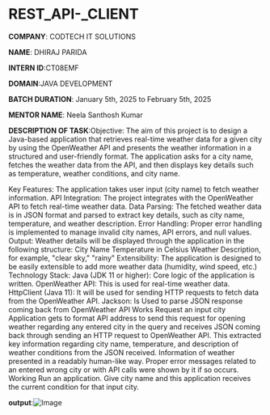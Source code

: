 # REST_API-_CLIENT
**COMPANY**: CODTECH IT SOLUTIONS

**NAME**: DHIRAJ PARIDA

**INTERN ID**:CT08EMF

**DOMAIN**:JAVA DEVELOPMENT

**BATCH DURATION**: January 5th, 2025 to February 5th, 2025

**MENTOR NAME**: Neela Santhosh Kumar 

**DESCRIPTION OF TASK**:Objective: 
The aim of this project is to design a Java-based application that retrieves real-time weather data for a given city by using the OpenWeather API and presents the weather information in a structured and user-friendly format. The application asks for a city name, fetches the weather data from the API, and then displays key details such as temperature, weather conditions, and city name.

Key Features:
The application takes user input (city name) to fetch weather information.
API Integration: The project integrates with the OpenWeather API to fetch real-time weather data.
Data Parsing: The fetched weather data is in JSON format and parsed to extract key details, such as city name, temperature, and weather description.
Error Handling: Proper error handling is implemented to manage invalid city names, API errors, and null values.
Output:
Weather details will be displayed through the application in the following structure:
City Name
Temperature in Celsius
Weather Description, for example, "clear sky," "rainy"
Extensibility: The application is designed to be easily extensible to add more weather data (humidity, wind speed, etc.)
Technology Stack:
Java (JDK 11 or higher): Core logic of the application is written.
OpenWeather API: This is used for real-time weather data.
HttpClient (Java 11): It will be used for sending HTTP requests to fetch data from the OpenWeather API.
Jackson: Is Used to parse JSON response coming back from OpenWeather API
Works
Request an input city
Application gets to format API address to send this request for opening weather regarding any entered city in the query and receives JSON coming back through sending an HTTP request to OpenWeather API.
This extracted key information regarding city name, temperature, and description of weather conditions from the JSON received.
Information of weather presented in a readably human-like way.
Proper error messages related to an entered wrong city or with API calls were shown by it if so occurs.
Working
Run an application.
Give city name and this application receives the current condition for that input city.

**output**:![Image](https://github.com/user-attachments/assets/94c5a33b-9fb4-4982-b32d-c5c96d28b0e3)
